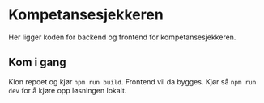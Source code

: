 # Kompetansesjekkeren
Her ligger koden for backend og frontend for kompetansesjekkeren. 

## Kom i gang
Klon repoet og kjør `npm run build`. Frontend vil da bygges. Kjør så `npm run dev` for å kjøre opp løsningen lokalt.